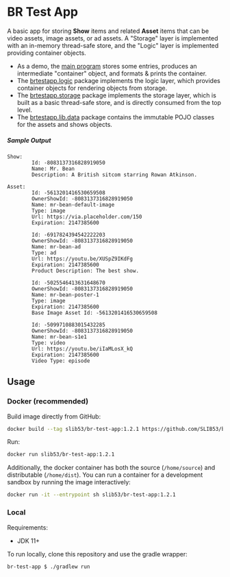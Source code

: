 # BR Test App

A basic app for storing **Show** items and related **Asset** items that can be video assets, image assets, or ad assets. A "Storage" layer is implemented with an in-memory thread-safe store, and the "Logic" layer is implemented providing container objects.

- As a demo, the [main program][brtestapp-main-file] stores some entries, produces an intermediate "container" object, and formats & prints the container.
- The [brtestapp.logic][brtestapp-logic-dir] package implements the logic layer, which provides container objects for rendering objects from storage.
- The [brtestapp.storage][brtestapp-storage-dir] package implements the storage layer, which is built as a basic thread-safe store, and is directly consumed from the top level.
- The [brtestapp.lib.data][brestapp-lib-data-dir] package contains the immutable POJO classes for the assets and shows objects.

##### Sample Output

```
Show:
        Id: -8083137316828919050
        Name: Mr. Bean
        Description: A British sitcom starring Rowan Atkinson.

Asset:
        Id: -5613201416530659508
        OwnerShowId: -8083137316828919050
        Name: mr-bean-default-image
        Type: image
        Url: https://via.placeholder.com/150
        Expiration: 2147385600

        Id: -6917824394542222203
        OwnerShowId: -8083137316828919050
        Name: mr-bean-ad
        Type: ad
        Url: https://youtu.be/XUSpZ9IKdFg
        Expiration: 2147385600
        Product Description: The best show.

        Id: -5025546413631648670
        OwnerShowId: -8083137316828919050
        Name: mr-bean-poster-1
        Type: image
        Expiration: 2147385600
        Base Image Asset Id: -5613201416530659508

        Id: -5099710883015432285
        OwnerShowId: -8083137316828919050
        Name: mr-bean-s1e1
        Type: video
        Url: https://youtu.be/iIaMLosX_kQ
        Expiration: 2147385600
        Video Type: episode

```

## Usage

### Docker (recommended)

Build image directly from GitHub:

```sh
docker build --tag slib53/br-test-app:1.2.1 https://github.com/SLIB53/br-test-app.git#v1.2.1
```

Run:

```sh
docker run slib53/br-test-app:1.2.1
```

Additionally, the docker container has both the source (`/home/source`) and distributable (`/home/dist`). You can run a container for a development sandbox by running the image interactively:

```sh
docker run -it --entrypoint sh slib53/br-test-app:1.2.1
```

### Local

Requirements:

- JDK 11+

To run locally, clone this repository and use the gradle wrapper:

```sh
br-test-app $ ./gradlew run
```

[brtestapp-main-file]: ./src/main/java/brtestapp/BRTestApp.java
[brtestapp-logic-dir]: ./src/main/java/brtestapp/logic/
[brtestapp-storage-dir]: ./src/main/java/brtestapp/storage/
[brtestapp-storage-file]: ./src/main/java/brtestapp/storage/BRTestAppStorage.java
[brestapp-lib-data-dir]: ./src/main/java/brtestapp/lib/data/
